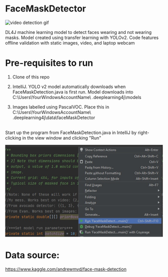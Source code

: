 # FaceMaskDetector
![video detection gif](https://github.com/evanyeohboonkhai/FaceMaskDetector/blob/master/videoDetection.gif) <br/>

DL4J machine learning model to detect faces wearing and not wearing masks. Model created using transfer learning with YOLOv2. Code features offline validation with static images, video, and laptop webcam

# Pre-requisites to run
1. Clone of this repo

2. IntelliJ. YOLO v2 model automatically downloads when FaceMaskDetection.java is first run. Model downloads
into C:\Users\YourWindowsAccountName\ .deeplearning4j\models

3. Images labelled using PascalVOC. Place this in C:\Users\YourWindowsAccountName\ .deeplearning4j\data\faceMaskDetector
<br/>
Start up the program from FaceMaskDetection.java in IntelliJ by right-clicking in the view window and clicking "Run"<br/>

![run instruction](https://github.com/evanyeohboonkhai/FaceMaskDetector/blob/master/runInstruction.jpeg) <br/>

# Data source:
https://www.kaggle.com/andrewmvd/face-mask-detection

